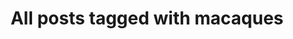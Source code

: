 ---
layout: tag
title: "All posts tagged with macaques"
permalink: /weblog/tags/macaques/
taxonomy: macaques
---